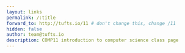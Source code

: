 ```yaml
---
layout: links
permalink: /:title
forward_to: http://tufts.io/11 # don't change this, change /11
hidden: false
author: team@tufts.io
description: COMP11 introduction to computer science class page
---
```

